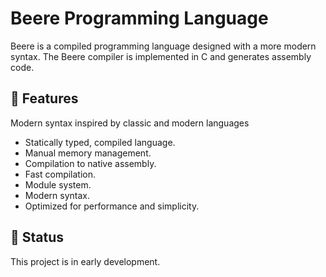 # Beere Programming Language
Beere is a compiled programming language designed with a more modern syntax. The Beere compiler is implemented in C and generates assembly code.

## 🚀 Features
Modern syntax inspired by classic and modern languages

- Statically typed, compiled language.
- Manual memory management.
- Compilation to native assembly.
- Fast compilation.
- Module system.
- Modern syntax.
- Optimized for performance and simplicity.

## 🔧 Status
This project is in early development.
